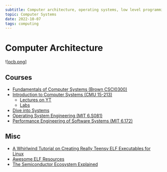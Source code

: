 ```yaml
---
subtitle: Computer architecture, operating systems, low level programming
topic: Computer Systems
date: 2022-10-07
tags: computing
---
```

# Computer Architecture
![[pcb.png]]
## Courses
- [Fundamentals of Computer Systems (Brown CSCI0300)](https://cs.brown.edu/courses/csci0300/2022/schedule.html)
- [Introduction to Computer Systems (CMU 15-213)](https://scs.hosted.panopto.com/Panopto/Pages/Sessions/List.aspx#folderID=%22b96d90ae-9871-4fae-91e2-b1627b43e25e%22&maxResults=50)
  - [Lectures on YT](https://www.youtube.com/playlist?list=PLbY-cFJNzq7z_tQGq-rxtq_n2QQDf5vnM)
  - [Labs](https://csapp.cs.cmu.edu/3e/labs.html)
- [Dive into Systems](https://diveintosystems.org/)
- [Operating System Engineering (MIT 6.S081)](https://pdos.csail.mit.edu/6.S081/2020/schedule.html)
- [Performance Engineering of Software Systems (MIT 6.172)](https://ocw.mit.edu/courses/6-172-performance-engineering-of-software-systems-fall-2018/resources/lecture-videos/)

## Misc
- [A Whirlwind Tutorial on Creating Really Teensy ELF Executables for Linux ](https://muppetlabs.com/~breadbox/software/tiny/teensy.html)
- [Awesome ELF Resources](https://github.com/tmpout/awesome-elf)
- [The Semiconductor Ecosystem Explained](https://semiwiki.com/semiconductor-manufacturers/307494-the-semiconductor-ecosystem-explained/)

[//begin]: # "Autogenerated link references for markdown compatibility"
[pcb.png]: ../images/pcb.png "pcb.png"
[//end]: # "Autogenerated link references"